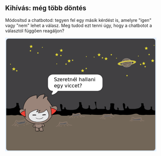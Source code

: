 ## Kihívás: még több döntés

Módosítsd a chatbotod: tegyen fel egy másik kérdést is, amelyre "igen" vagy "nem" lehet a válasz. Meg tudod ezt tenni úgy, hogy a chatbotot a választól függően reagáljon?

![képernyőkép](images/chatbot-joke.png)